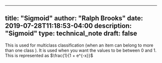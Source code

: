 

---
title: "Sigmoid"
author: "Ralph Brooks"
date: 2019-07-28T11:18:53-04:00
description: "Sigmoid"
type: technical_note
draft: false
---

This is used for multiclass classification (when an item can belong to more than one class ). It is used when you want the values to be between 0 and 1. 
This is represented as $\frac{1}{1 + e^{-x}}$
